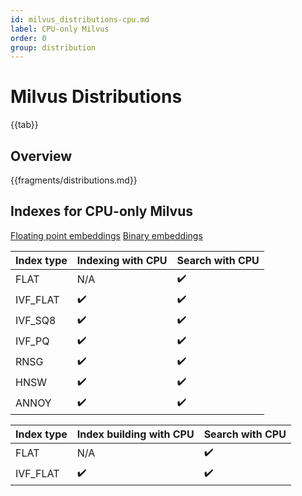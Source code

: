 ```yaml
---
id: milvus_distributions-cpu.md
label: CPU-only Milvus
order: 0
group: distribution
---
```


# Milvus Distributions

{{tab}} 

## Overview


{{fragments/distributions.md}}



## Indexes for CPU-only Milvus

<div class="filter">
<a href="#floating">Floating point embeddings</a> <a href="#binary">Binary embeddings</a>
</div>

<div class="table-wrapper filter-floating" markdown="block">

| Index type       | Indexing with CPU | Search with CPU |
| -------- | ----------------- | -------------- |
| FLAT     | N/A                 | ✔️           |
| IVF_FLAT | ✔️                | ✔️            |
| IVF_SQ8  | ✔️                | ✔️            |
| IVF_PQ   | ✔️                | ✔️            |
| RNSG     | ✔️                | ✔️            |
| HNSW     | ✔️                | ✔️            |
| ANNOY    | ✔️                | ✔️            |

</div>

<div class="table-wrapper filter-binary" markdown="block">

| Index type      | Index building with CPU | Search with CPU |
| -------- | ----------------- | -------------- |
| FLAT     | N/A                | ✔️           |
| IVF_FLAT | ✔️                | ✔️            |

</div>

